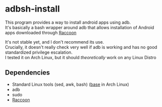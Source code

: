 # adbsh-install

This program provides a way to install android apps using adb.  
It's basically a bash wrapper around adb that allows installation of Android apps downloaded through [Raccoon](https://raccoon.onyxbits.de/)
  
It's not stable yet, and I don't recommend its use.  
Crucially, it doesn't really check very well if adb is working and has no good standardized privilege escalation.  
I tested it on Arch Linux, but it should *theoretically* work on any Linux Distro

## Dependencies
+ Standard Linux tools (sed, awk, bash) ([base](https://www.archlinux.org/groups/x86_64/base/) in Arch Linux)
+ adb
+ sudo
+ [Raccoon](https://raccoon.onyxbits.de/)
